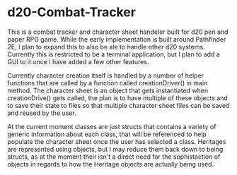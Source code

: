# d20-Combat-Tracker

This is a combat tracker and character sheet handeler built for d20 pen and paper RPG game. While the early implementation is built around Pathfinder 2E, I plan to expand this to also be ale to handle other d20 systems. Currently this is restricted to be a terminal application, but I plan to add a GUI to it once I have added a few other features.

Currently character creation itself is handled by a number of helper functions that are called by a function called creationDriver() in main method. The character sheet is an object that gets instantiated when creationDrive() gets called, the plan is to have multiple of these objects and to save their state to files so that multiple character sheet files can be saved and reused by the user.

At the current moment classes are just structs that contains a variety of generic information about each class, that will be referenced to help populate the character sheet once the user has selected a class. Heritages are represented using objects, but I may reduce them back down to being structs, as at the moment their isn't a direct need for the sophistaction of objects in regards to how the Heritage objects are actually being used.

